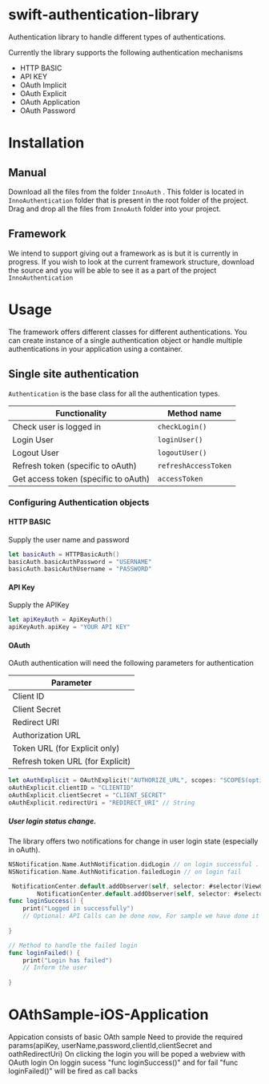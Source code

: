 # swift-authentication-library
Authentication library to handle different types of authentications.

Currently the library supports the following authentication mechanisms

* HTTP BASIC
* API KEY
* OAuth Implicit
* OAuth Explicit
* OAuth Application
* OAuth Password

# Installation

## Manual
Download all the files from the folder `InnoAuth` . This folder is located in `InnoAuthentication` folder that is present in the root folder of the project.
Drag and drop all the files from `InnoAuth` folder into your project.

## Framework
We intend to support giving out a framework as is but it is currently in progress. If you wish to look at the current
framework structure, download the source and you will be able to see it as a part of the project `InnoAuthentication`

# Usage

The framework offers different classes for different authentications. You can create instance of a single authentication object or handle multiple authentications in your application using a container. 

## Single site authentication

`Authentication` is the base class for all the authentication types. 

| Functionality | Method name |
|-|-|
| Check user is logged in | `checkLogin()`|
| Login User | `loginUser()`|
| Logout User| `logoutUser()` |
| Refresh token (specific to oAuth) | `refreshAccessToken`|
| Get access token (specific to oAuth) | `accessToken`|

### Configuring Authentication objects

#### HTTP BASIC
Supply the user name and password 
```swift
let basicAuth = HTTPBasicAuth()
basicAuth.basicAuthPassword = "USERNAME"
basicAuth.basicAuthUsername = "PASSWORD"
```

#### API Key
Supply the APIKey
```swift
let apiKeyAuth = ApiKeyAuth()
apiKeyAuth.apiKey = "YOUR API KEY"
```

#### OAuth 

OAuth authentication will need the following parameters for authentication

| Parameter |
|-|
| Client ID |
| Client Secret |
| Redirect URI |
| Authorization URL|
| Token URL (for Explicit only) |
| Refresh token URL (for Explicit)|

```swift
let oAuthExplicit = OAuthExplicit("AUTHORIZE_URL", scopes: "SCOPES(optional)", tokenUrl: "TOKENURL")
oAuthExplicit.clientID = "CLIENTID"
oAuthExplicit.clientSecret = "CLIENT_SECRET"
oAuthExplicit.redirectUri = "REDIRECT_URI" // String
```
##### User login status change.
The library offers two notifications for change in user login state (especially in oAuth).
```swift
NSNotification.Name.AuthNotification.didLogin // on login successful . Send accesstoken in notification object
NSNotification.Name.AuthNotification.failedLogin // on login fail
```

```swift
 NotificationCenter.default.addObserver(self, selector: #selector(ViewController.loginSuccess), name: NSNotification.Name(rawValue: "AuthNotificationDidLogin"), object: nil)
        NotificationCenter.default.addObserver(self, selector: #selector(ViewController.loginFailed), name: NSNotification.Name(rawValue: "AuthNotificationFailedLogin"), object: nil)
func loginSuccess() {
    print("Logged in successfully")
    // Optional: API Calls can be done now, For sample we have done it request data button click.
   
}

// Method to handle the failed login
func loginFailed() {
    print("Login has failed")
    // Inform the user
    
}
```

# OAthSample-iOS-Application

Appication consists of basic OAth sample
Need to provide the required params(apiKey, userName,password,clientId,clientSecret and oathRedirectUri)
On clicking the login you will be poped a webview with OAuth login 
On loggin sucess "func loginSuccess()" and for fail "func loginFailed()" will be fired as call backs
